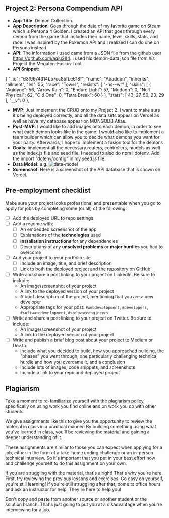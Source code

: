 ## Project 2: Persona Compendium API

- **App Title**: Demon Collection.
- **App Description**: Goes through the data of my favorite game on Steam which is Persona 4 Golden. I created an API that goes through every demon from the game that includes their name, level, skills, stats, and race. I was inspired by the Pokemon API and I realized I can do one on Persona instead.
- **API**: The information I used came from a JSON file from the github user https://github.com/aqiu384. I used his demon-data.json file from his Project the Megaten-Fusion-Tool.
- **API Snippet**:

{
"\_id": "63f9974314b57cc85fbe618f",
"name": "Abaddon",
"inherits": "ailment",
"lvl": 55,
"race": "Tower",
"resists": [
"-ns--wr"
],
"skills": [
{
"Agidyne": 56,
"Arrow Rain": 0,
"Endure Light": 57,
"Mudoon": 0,
"Null Physical": 62,
"Old One": 0,
"Tetra Break": 60
}
],
"stats": [
43,
27,
50,
23,
29
],
"\_\_v": 0
},

- **MVP**: Just implement the CRUD onto my Project 2. I want to make sure it's being deployed correctly, and all the data sets appear on Vercel as well as have my database appear on MONGODB Atlas.
- **Post-MVP**: I would like to add images onto each demon, in order to see what each demon looks like in the game. I would also like to implement a team builder which can allow you to decide what demons you want for your party. Afterwards, I hope to implement a fusion tool for the demons
- **Goals**: Implement all the necessary routers, controllers, models as well as the index.js file and seed file. I needed to also do npm i dotenv. Add the import "dotenv/config" in my seed.js file.
- **Data Model**: e.g.
  ![data-model]()
- **Screenshot**: Here is a screenshot of the API database that is shown on Vercel.

## Pre-employment checklist

Make sure your project looks professional and presentable when you go to apply
for jobs by completing some (or all) of the following:

- [ ] Add the deployed URL to repo settings
- [ ] Add a readme with:
  - [ ] An embedded screenshot of the app
  - [ ] Explanations of the **technologies** used
  - [ ] **Installation instructions** for any dependencies
  - [ ] Descriptions of any **unsolved problems** or **major hurdles** you had
        to overcome
- [ ] Add your project to your portfolio site
  - [ ] Include an image, title, and brief description
  - [ ] Link to both the deployed project and the repository on GitHub
- [ ] Write and share a post linking to your project on LinkedIn. Be sure to
      include:
  - An image/screenshot of your project
  - A link to the deployed version of your project
  - A brief description of the project, mentioning that you are a new developer
  - Appropriate tags for your post: `#webdevelopment`, `#developers`,
    `#softwaredevelopment`, `#softwareengineers`
- [ ] Write and share a post linking to your project on Twitter. Be sure to
      include:
  - An image/screenshot of your project
  - A link to the deployed version of your project
- [ ] Write and publish a brief blog post about your project to Medium or
      Dev.to:
  - Include what you decided to build, how you approached building, the "phases"
    you went through, one particularly challenging technical hurdle and how you
    overcame it, and a conclusion
  - Include lots of images, code snippets, and screenshots
  - Include a link to your repo and deployed project

## Plagiarism

Take a moment to re-familiarize yourself with the
[plagiarism policy](https://git.generalassemb.ly/DC-WDI/Administrative/blob/master/plagiarism.md),
specifically on using work you find online and on work you do with other
students.

We give assignments like this to give you the opportunity to review the material
in class in a practical manner. By building something using what you've learned
in class, you'll be reviewing the material and gaining a deeper understanding of
it.

These assignments are similar to those you can expect when applying for a job,
either in the form of a take-home coding challenge or an in-person technical
interview. So it's important that you put in your best effort now and challenge
yourself to do this assignment on your own.

If you are struggling with the material, that's alright! That's why you're here.
First, try reviewing the previous lessons and exercises. Go easy on yourself,
you're still learning! If you're still struggling after that, come to office
hours and ask an instructor for help. They're here to help you!

Don't copy and paste from another source or another student or the solution
branch. That's just going to put you at a disadvantage when you're interviewing
for a job.
